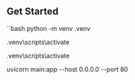 ## Get Started

``bash
python -m venv .venv

.venv\scripts\activate

.venv\scripts\activate

uvicorn main:app --host 0.0.0.0 --port 80
